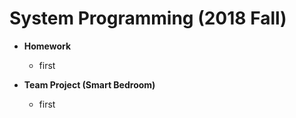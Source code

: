 System Programming (2018 Fall)
=============  
* **Homework**
    * first
  
* **Team Project (Smart Bedroom)**  
    * first
